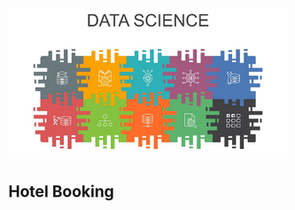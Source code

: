 ![img](https://github.com/pragyy/datascience-readme-template/blob/main/Headerheader.jpg)

# Hotel Booking


